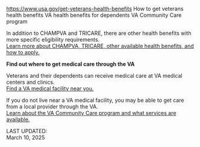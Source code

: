 

https://www.usa.gov/get-veterans-health-benefits
How to get veterans health benefits
VA health benefits for dependents
VA Community Care program

In addition to CHAMPVA and TRICARE, there are other health benefits with more specific eligibility requirements.  
[Learn more about CHAMPVA, TRICARE, other available health benefits, and how to apply.](https://www.va.gov/health-care/family-caregiver-benefits/)

**Find out where to get medical care through the VA**

Veterans and their dependents can receive medical care at VA medical centers and clinics.  
[Find a VA medical facility near you.](https://www.va.gov/find-locations/?facilityType=health)

If you do not live near a VA medical facility, you may be able to get care from a local provider through the VA.  
[Learn about the VA Community Care program and what services are available.](https://www.va.gov/COMMUNITYCARE/programs/veterans/index.asp)

LAST UPDATED:  
March 10, 2025
